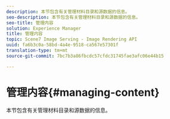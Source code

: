 ```yaml
---
description: 本节包含有关管理材料目录和源数据的信息。
seo-description: 本节包含有关管理材料目录和源数据的信息。
seo-title: 管理内容
solution: Experience Manager
title: 管理内容
topic: Scene7 Image Serving - Image Rendering API
uuid: fa6b3c0a-58bd-4a4e-9518-ca567e57301f
translation-type: tm+mt
source-git-commit: 7bc7b3a86fbcdc57cfdc31745fae3afc06e44b15

---
```



# 管理内容{#managing-content}

本节包含有关管理材料目录和源数据的信息。

